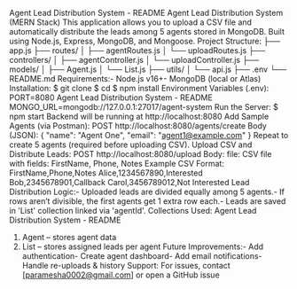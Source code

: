 Agent Lead Distribution System - README
 Agent Lead Distribution System (MERN Stack)
 This application allows you to upload a CSV file and automatically distribute the leads among 5
 agents stored in MongoDB. Built using Node.js, Express, MongoDB, and Mongoose.
 Project Structure:
 ├── app.js
 ├── routes/
 │   ├── agentRoutes.js
 │   └── uploadRoutes.js
 ├── controllers/
 │   ├── agentController.js
 │   └── uploadController.js
 ├── models/
 │   ├── Agent.js
 │   └── List.js
 ├── utils/
 │   └── api.js
 ├── .env
 └── README.md
 Requirements:- Node.js v16+- MongoDB (local or Atlas)
 Installation:
 $ git clone <your-repo-url>
 $ cd <your-project-folder>
 $ npm install
 Environment Variables (.env):
 PORT=8080
Agent Lead Distribution System - README
 MONGO_URL=mongodb://127.0.0.1:27017/agent-system
 Run the Server:
 $ npm start
 Backend will be running at http://localhost:8080
 Add Sample Agents (via Postman):
 POST http://localhost:8080/agents/create
 Body (JSON):
 {
  "name": "Agent One",
  "email": "agent1@example.com"
 }
 Repeat to create 5 agents (required before uploading CSV).
 Upload CSV and Distribute Leads:
 POST http://localhost:8080/upload
 Body:
 file: CSV file with fields: FirstName, Phone, Notes
 Example CSV Format:
 FirstName,Phone,Notes
 Alice,1234567890,Interested
 Bob,2345678901,Callback
 Carol,3456789012,Not Interested
 Lead Distribution Logic:- Uploaded leads are divided equally among 5 agents.- If rows aren’t divisible, the first agents get 1 extra row each.- Leads are saved in 'List' collection linked via 'agentId'.
 Collections Used:
Agent Lead Distribution System - README
 1. Agent – stores agent data
 2. List – stores assigned leads per agent
 Future Improvements:- Add authentication- Create agent dashboard- Add email notifications- Handle re-uploads & history
 Support:
 For issues, contact [paramesha0002@gmail.com] or open a GitHub issue
